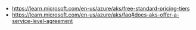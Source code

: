 - https://learn.microsoft.com/en-us/azure/aks/free-standard-pricing-tiers
- https://learn.microsoft.com/en-us/azure/aks/faq#does-aks-offer-a-service-level-agreement
